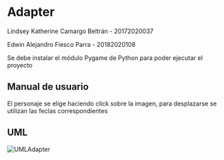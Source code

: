 # Adapter

Lindsey Katherine Camargo Beltrán - 20172020037

Edwin Alejandro Fiesco Parra - 20182020108

Se debe instalar el módulo Pygame de Python para poder ejecutar el proyecto

## Manual de usuario

El personaje se elige haciendo click sobre la imagen, para desplazarse se utilizan las feclas correspondientes

## UML

![UMLAdapter](https://user-images.githubusercontent.com/54810355/85625285-d2d3c200-b630-11ea-95c7-e36ddfae3db0.png)

